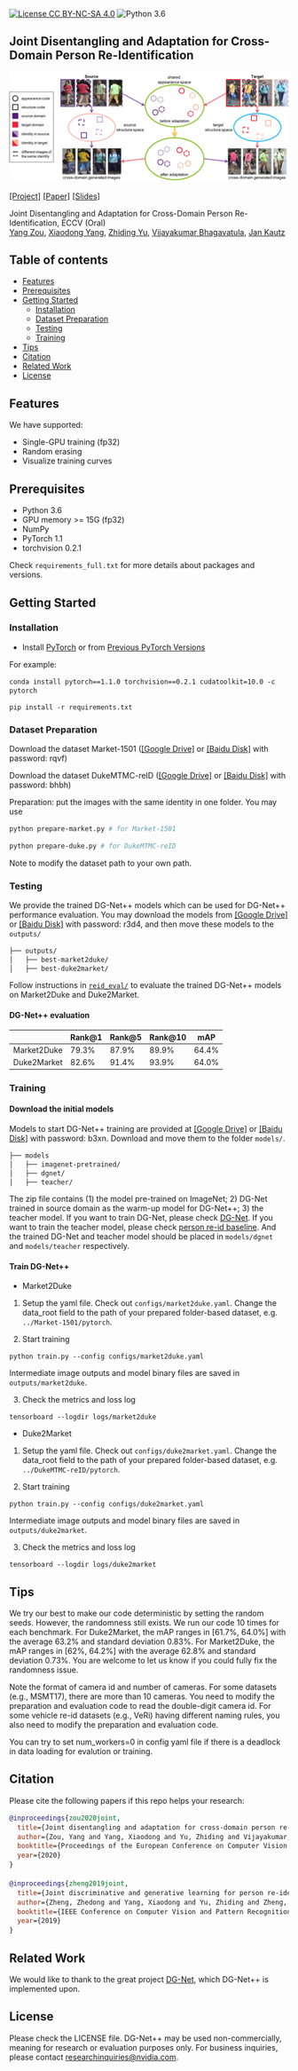 [![License CC BY-NC-SA 4.0](https://img.shields.io/badge/license-CC4.0-blue.svg)](https://raw.githubusercontent.com/nvlabs/SPADE/master/LICENSE.md)
![Python 3.6](https://img.shields.io/badge/python-3.6-green.svg)

## Joint Disentangling and Adaptation for Cross-Domain Person Re-Identification
![](teaser.png)

[[Project]](https://github.com/NVlabs/DG-Net-PP) [[Paper]](https://arxiv.org/pdf/2007.10315.pdf) [[Slides]](https://yzou2.github.io/files/DGNet++_slides.pdf)

Joint Disentangling and Adaptation for Cross-Domain Person Re-Identification, ECCV (Oral)<br>
[Yang Zou](https://yzou2.github.io/), [Xiaodong Yang](https://xiaodongyang.org/), [Zhiding Yu](https://chrisding.github.io/), [Vijayakumar Bhagavatula](http://users.ece.cmu.edu/~kumar/), [Jan Kautz](http://jankautz.com/) <br>

## Table of contents
* [Features](#features)
* [Prerequisites](#prerequisites)
* [Getting Started](#getting-started)
    * [Installation](#installation)
    * [Dataset Preparation](#dataset-preparation)
    * [Testing](#testing)
    * [Training](#training)
* [Tips](#tips)
* [Citation](#citation)
* [Related Work](#related-work)
* [License](#license)

## Features
We have supported:
- Single-GPU training (fp32)
- Random erasing
- Visualize training curves 

## Prerequisites

- Python 3.6
- GPU memory >= 15G (fp32)
- NumPy
- PyTorch 1.1
- torchvision 0.2.1

Check `requirements_full.txt` for more details about packages and versions.

## Getting Started

### Installation
- Install [PyTorch](http://pytorch.org/) or from [Previous PyTorch Versions](https://pytorch.org/get-started/previous-versions/)

For example: 
```
conda install pytorch==1.1.0 torchvision==0.2.1 cudatoolkit=10.0 -c pytorch
```
```
pip install -r requirements.txt
```

### Dataset Preparation
Download the dataset Market-1501 ([[Google Drive]](https://drive.google.com/file/d/0B8-rUzbwVRk0c054eEozWG9COHM/view) or [[Baidu Disk]](https://pan.baidu.com/s/1ntIi2Op) with password: rqvf)


Download the dataset DukeMTMC-reID ([[Google Drive]](https://drive.google.com/open?id=1jjE85dRCMOgRtvJ5RQV9-Afs-2_5dY3O) or [[Baidu Disk]](https://pan.baidu.com/s/1jS0XM7Var5nQGcbf9xUztw) with password: bhbh)


Preparation: put the images with the same identity in one folder. You may use 
```bash
python prepare-market.py # for Market-1501
```
```bash
python prepare-duke.py # for DukeMTMC-reID
```
Note to modify the dataset path to your own path.

### Testing

We provide the trained DG-Net++ models which can be used for DG-Net++ performance evaluation. You may download the models from [[Google Drive]](https://drive.google.com/file/d/18rXbDnoTveZ85p4m9mORnikcBsU1rQQu/view?usp=sharing) or [[Baidu Disk]](https://pan.baidu.com/s/1fabMBnFYf1dLsykAkc9sYg) with password: r3d4, and then move these models to the `outputs/`

```
├── outputs/
│   ├── best-market2duke/
│   ├── best-duke2market/
```

Follow instructions in [`reid_eval/`](https://github.com/NVlabs/DG-Net-PP/tree/master/reid_eval) to evaluate the trained DG-Net++ models on Market2Duke and Duke2Market.

#### DG-Net++ evaluation
|   | Rank@1  | Rank@5  | Rank@10  | mAP |
|---|--------------|----------------|----------|-----------|
| Market2Duke | 79.3% |  87.9% |  89.9% | 64.4% |
| Duke2Market    | 82.6% | 91.4% | 93.9% | 64.0% |

### Training

#### Download the initial models
Models to start DG-Net++ training are provided at [[Google Drive]](https://drive.google.com/file/d/1MD4ybPs5znc38g3L1Phq7v-3TXuh5tpZ/view?usp=sharing) or [[Baidu Disk]](https://pan.baidu.com/s/1knpyTVu0Z4lyl7rmkzfK7w) with password: b3xn. Download and move them to the folder `models/`.

```
├── models
│   ├── imagenet-pretrained/
│   ├── dgnet/
│   ├── teacher/
```

The zip file contains (1) the model pre-trained on ImageNet; 2) DG-Net trained in source domain as the warm-up model for DG-Net++; 3) the teacher model. If you want to train DG-Net, please check [DG-Net](https://github.com/NVlabs/DG-Net). If you want to train the teacher model, please check [person re-id baseline](https://github.com/layumi/Person_reID_baseline_pytorch). And the trained DG-Net and teacher model should be placed in `models/dgnet` and `models/teacher` respectively.

#### Train DG-Net++
- Market2Duke 
1. Setup the yaml file. Check out `configs/market2duke.yaml`. Change the data_root field to the path of your prepared folder-based dataset, e.g. `../Market-1501/pytorch`.


2. Start training
```
python train.py --config configs/market2duke.yaml
```
Intermediate image outputs and model binary files are saved in `outputs/market2duke`.

3. Check the metrics and loss log
```
tensorboard --logdir logs/market2duke
```

- Duke2Market
1. Setup the yaml file. Check out `configs/duke2market.yaml`. Change the data_root field to the path of your prepared folder-based dataset, e.g. `../DukeMTMC-reID/pytorch`.


2. Start training
```
python train.py --config configs/duke2market.yaml
```
Intermediate image outputs and model binary files are saved in `outputs/duke2market`.

3. Check the metrics and loss log
```
tensorboard --logdir logs/duke2market
```

## Tips
We try our best to make our code deterministic by setting the random seeds. However, the randomness still exists. We run our code 10 times for each benchmark. For Duke2Market, the mAP ranges in [61.7%, 64.0%] with the average 63.2% and standard deviation 0.83%. For Market2Duke, the mAP ranges in [62%, 64.2%] with the average 62.8% and standard deviation 0.73%. You are welcome to let us know if you could fully fix the randomness issue.

Note the format of camera id and number of cameras. For some datasets (e.g., MSMT17), there are more than 10 cameras. You need to modify the preparation and evaluation code to read the double-digit camera id. For some vehicle re-id datasets (e.g., VeRi) having different naming rules, you also need to modify the preparation and evaluation code.

You can try to set num_workers=0 in config yaml file if there is a deadlock in data loading for evalution or training.

## Citation
Please cite the following papers if this repo helps your research:
```bibtex
@inproceedings{zou2020joint,
  title={Joint disentangling and adaptation for cross-domain person re-identification},
  author={Zou, Yang and Yang, Xiaodong and Yu, Zhiding and Vijayakumar, Bhagavatula and Kautz, Jan},
  booktitle={Proceedings of the European Conference on Computer Vision (ECCV)},
  year={2020}
}

@inproceedings{zheng2019joint,
  title={Joint discriminative and generative learning for person re-identification},
  author={Zheng, Zhedong and Yang, Xiaodong and Yu, Zhiding and Zheng, Liang and Yang, Yi and Kautz, Jan},
  booktitle={IEEE Conference on Computer Vision and Pattern Recognition (CVPR)},
  year={2019}
}
```

## Related Work
We would like to thank to the great project [DG-Net](https://github.com/NVlabs/DG-Net), which DG-Net++ is implemented upon. 

## License
Please check the LICENSE file. DG-Net++ may be used non-commercially, meaning for research or evaluation purposes only. For business inquiries, please contact [researchinquiries@nvidia.com](mailto:researchinquiries@nvidia.com).
